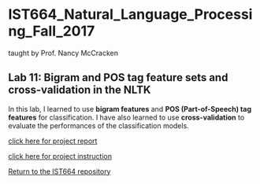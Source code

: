 # IST664_Natural_Language_Processing_Fall_2017
taught by Prof. Nancy McCracken

## Lab 11: Bigram and POS tag feature sets and cross-validation in the NLTK

In this lab, I learned to use **bigram features** and **POS (Part-of-Speech) tag features** for classification. I have also learned to use **cross-validation** to evaluate the performances of the classification models.


[click here for project report](https://github.com/cpkoywk/IST664_Natural_Language_Processing/blob/master/Lab%2011%20-%20Bigrams:POStags:CV/LabWeek11bigrams.ipynb)

[click here for project instruction](https://github.com/cpkoywk/IST664_Natural_Language_Processing/blob/master/Lab%2011%20-%20Bigrams:POStags:CV/LabWeek11.BigramPOSCrossValidation.11.09.17.pdf)

[Return to the IST664 repository](https://github.com/cpkoywk/IST664_Natural_Language_Processing)
